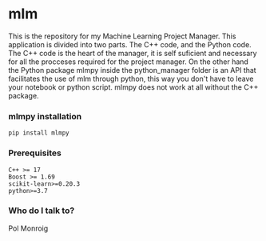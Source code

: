 # mlm #

This is the repository for my Machine Learning Project Manager.
This application is divided into two parts. The C++ code, and the Python code. The C++ code is
the heart of the manager, it is self suficient and necessary for all the procceses required
for the project manager. On the other hand the Python package mlmpy inside the python_manager folder
is an API that facilitates the use of mlm through python, this way you don't have to leave your notebook or
python script. mlmpy does not work at all without the C++ package.

### mlmpy  installation ###

    pip install mlmpy

### Prerequisites ###

    C++ >= 17
    Boost >= 1.69
    scikit-learn>=0.20.3
    python>=3.7

### Who do I talk to? ###

Pol Monroig
